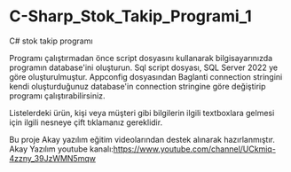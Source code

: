 # C-Sharp_Stok_Takip_Programi_1
C# stok takip programı

Programı çalıştırmadan önce script dosyasını kullanarak bilgisayarınızda programın database'ini oluşturun.
Sql script dosyası, SQL Server 2022 ye göre oluşturulmuştur.
Appconfig dosyasından Baglanti connection stringini kendi oluşturduğunuz database'in connection stringine göre değiştirip programı çalıştırabilirsiniz.

Listelerdeki ürün, kişi veya müşteri gibi bilgilerin ilgili textboxlara gelmesi için ilgili nesneye çift tıklamanız gereklidir.

Bu proje Akay yazılım eğitim videolarından destek alınarak hazırlanmıştır.
Akay Yazılım youtube kanalı:https://www.youtube.com/channel/UCkmiq-4zzny_39JzWMN5mqw

